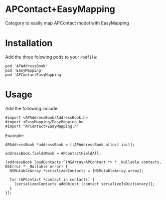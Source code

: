 # APContact+EasyMapping
Category to easily map APContact model with EasyMapping

# Installation

Add the three folowing pods to your `Podfile`:

```objc
pod 'APAddressBook'
pod 'EasyMapping'
pod 'APContactEasyMapping'
```

# Usage

Add the following include: 

```objc
#import <APAddressBook/AddressBook.h>
#import <EasyMapping/EasyMapping.h>
#import "APContact+EasyMapping.h"
```

Example: 

```objc
APAddressBook *addressBook = [[APAddressBook alloc] init];

addressBook.fieldsMask = APContactFieldAll;

[addressBook loadContacts:^(NSArray<APContact *> * _Nullable contacts, NSError * _Nullable error) {
  NSMutableArray *serializedContacts = [NSMutableArray array];
  
  for (APContact *contact in contacts) {
    [serializedContacts addObject:[contact serializeToDictionary]];
  }
}];
```
